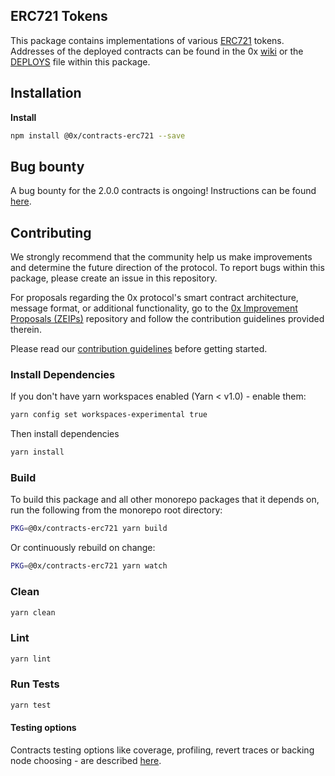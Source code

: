 ## ERC721 Tokens

This package contains implementations of various [ERC721](https://github.com/ethereum/EIPs/blob/master/EIPS/eip-721.md) tokens. Addresses of the deployed contracts can be found in the 0x [wiki](https://0xproject.com/wiki#Deployed-Addresses) or the [DEPLOYS](./DEPLOYS.json) file within this package.

## Installation

**Install**

```bash
npm install @0x/contracts-erc721 --save
```

## Bug bounty

A bug bounty for the 2.0.0 contracts is ongoing! Instructions can be found [here](https://0xproject.com/wiki#Bug-Bounty).

## Contributing

We strongly recommend that the community help us make improvements and determine the future direction of the protocol. To report bugs within this package, please create an issue in this repository.

For proposals regarding the 0x protocol's smart contract architecture, message format, or additional functionality, go to the [0x Improvement Proposals (ZEIPs)](https://github.com/0xProject/ZEIPs) repository and follow the contribution guidelines provided therein.

Please read our [contribution guidelines](../../CONTRIBUTING.md) before getting started.

### Install Dependencies

If you don't have yarn workspaces enabled (Yarn < v1.0) - enable them:

```bash
yarn config set workspaces-experimental true
```

Then install dependencies

```bash
yarn install
```

### Build

To build this package and all other monorepo packages that it depends on, run the following from the monorepo root directory:

```bash
PKG=@0x/contracts-erc721 yarn build
```

Or continuously rebuild on change:

```bash
PKG=@0x/contracts-erc721 yarn watch
```

### Clean

```bash
yarn clean
```

### Lint

```bash
yarn lint
```

### Run Tests

```bash
yarn test
```

#### Testing options

Contracts testing options like coverage, profiling, revert traces or backing node choosing - are described [here](../TESTING.md).
